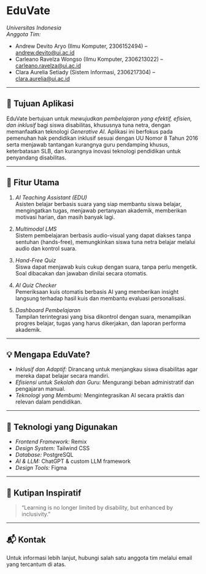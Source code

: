 # EduVate

*Universitas Indonesia*  
*Anggota Tim:*  
- Andrew Devito Aryo (Ilmu Komputer, 2306152494) – andrew.devito@ui.ac.id  
- Carleano Ravelza Wongso (Ilmu Komputer, 2306213022) – carleano.ravelza@ui.ac.id  
- Clara Aurelia Setiady (Sistem Informasi, 2306217304) – clara.aurelia@ui.ac.id  

---

## 🎯 Tujuan Aplikasi

EduVate bertujuan untuk *mewujudkan pembelajaran yang efektif, efisien, dan inklusif* bagi siswa disabilitas, khususnya tuna netra, dengan memanfaatkan teknologi *Generative AI*. Aplikasi ini berfokus pada pemenuhan hak pendidikan inklusif sesuai dengan UU Nomor 8 Tahun 2016 serta menjawab tantangan kurangnya guru pendamping khusus, keterbatasan SLB, dan kurangnya inovasi teknologi pendidikan untuk penyandang disabilitas.

---

## 🌟 Fitur Utama

1. *AI Teaching Assistant (EDU)*  
   Asisten belajar berbasis suara yang siap membantu siswa belajar, mengingatkan tugas, menjawab pertanyaan akademik, memberikan motivasi harian, dan masih banyak lagi.

2. *Multimodal LMS*  
   Sistem pembelajaran berbasis audio-visual yang dapat diakses tanpa sentuhan (hands-free), memungkinkan siswa tuna netra belajar melalui audio dan kontrol suara.

3. *Hand-Free Quiz*  
   Siswa dapat menjawab kuis cukup dengan suara, tanpa perlu mengetik. Soal dibacakan dan jawaban dinilai secara otomatis.

4. *AI Quiz Checker*  
   Pemeriksaan kuis otomatis berbasis AI yang memberikan insight langsung terhadap hasil kuis dan membantu evaluasi personalisasi.

5. *Dashboard Pembelajaran*  
   Tampilan terintegrasi yang bisa dikontrol dengan suara, menampilkan progres belajar, tugas yang harus dikerjakan, dan laporan performa akademik.

---

## 💡 Mengapa EduVate?

- *Inklusif dan Adaptif:* Dirancang untuk menjangkau siswa disabilitas agar mereka dapat belajar secara mandiri.
- *Efisiensi untuk Sekolah dan Guru:* Mengurangi beban administratif dan pengajaran manual.
- *Teknologi yang Membumi:* Mengintegrasikan AI secara praktis dan relevan dalam pendidikan.

---

## 🧰 Teknologi yang Digunakan

- *Frontend Framework:* Remix  
- *Design System:* Tailwind CSS  
- *Database:* PostgreSQL  
- *AI & LLM:* ChatGPT & custom LLM framework  
- *Design Tools:* Figma  

---

## 📣 Kutipan Inspiratif

> “Learning is no longer limited by disability, but enhanced by inclusivity.”

---

## 📬 Kontak

Untuk informasi lebih lanjut, hubungi salah satu anggota tim melalui email yang tercantum di atas.
